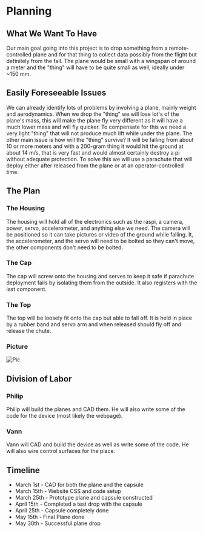 # Planning

## What We Want To Have
  Our main goal going into this project is to drop something from a remote-controlled plane and for that thing to collect data possibly from the flight but definitely from the fall. The plane would be small with a wingspan of around a meter and the "thing" will have to be quite small as well, ideally under ~150 mm. 

## Easily Foreseeable Issues
  We can already identify lots of problems by involving a plane, mainly weight and aerodynamics. When we drop the "thing" we will lose lot's of the plane's mass, this will make the plane fly very different as it will have a much lower mass and will fly quicker. To compensate for this we need a very light "thing" that will not produce much lift while under the plane. 
  The other main issue is how will the "thing" survive? It will be falling from about 10 or more meters and with a 200-gram thing it would hit the ground at about 14 m/s, that is very fast and would almost certainly destroy a pi without adequate protection. To solve this we will use a parachute that will deploy either after released from the plane or at an operator-controlled time. 

## The Plan
### The Housing
The housing will hold all of the electronics such as the raspi, a camera, power, servo, accelerometer, and anything else we need. The camera will be positioned so it can take pictures or video of the ground while falling. It, the accelerometer, and the servo will need to be bolted so they can't move, the other components don't need to be bolted. 
### The Cap
The cap will screw onto the housing and serves to keep it safe if parachute deployment fails by isolating them from the outside. It also registers with the last component. 
### The Top
The top will be loosely fit onto the cap but able to fall off. It is held in place by a rubber band and servo arm and when released should fly off and release the chute. 
### Picture
![Pic](https://github.com/vwellmo57/Plane-Emitted-Data-Obtainer/blob/main/Planning/Media/whiteboardPlane.jpg)

## Division of Labor
### Philip
Philip will build the planes and CAD them. He will also write some of the code for the device (most likely the webpage).
### Vann
Vann will CAD and build the device as well as write some of the code. He will also wire control surfaces for the place. 


## Timeline
* March 1st - CAD for both the plane and the capsule
* March 15th - Website CSS and code setup
* March 25th - Prototype plane and capsule constructed
* April 15th - Completed a test drop with the capsule
* April 25th - Capsule completely done
* May 15th - Final Plane done
* May 30th - Successful plane drop

